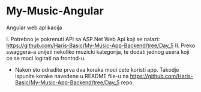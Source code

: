 # My-Music-Angular

Angular web aplikacija

I. Potrebno je pokrenuti API sa ASP.Net Web Api koji se nalazi: https://github.com/Haris-Basic/My-Music-App-Backend/tree/Day_5
II. Preko swaggera-a unijeti nekoliko muzicki kategorija, te dodati jednog usera koji ce se moci logirati na frontnd-u.

- Nakon sto odradite prva dva koraka moci cete koristi app. Takodje ispunite korake navedene u README file-u na https://github.com/Haris-Basic/My-Music-App-Backend/tree/Day_5 repo.
